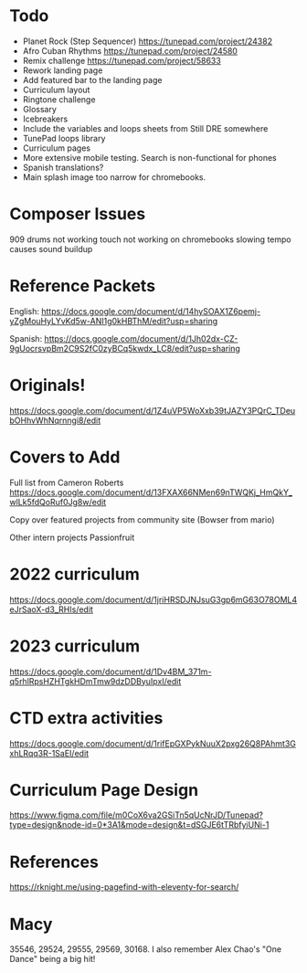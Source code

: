 
# Todo
* Planet Rock (Step Sequencer)  https://tunepad.com/project/24382
* Afro Cuban Rhythms            https://tunepad.com/project/24580
* Remix challenge               https://tunepad.com/project/58633
* Rework landing page
* Add featured bar to the landing page
* Curriculum layout
* Ringtone challenge
* Glossary
* Icebreakers
* Include the variables and loops sheets from Still DRE somewhere
* TunePad loops library
* Curriculum pages
* More extensive mobile testing. Search is non-functional for phones
* Spanish translations?
* Main splash image too narrow for chromebooks.

# Composer Issues
909 drums not working
touch not working on chromebooks
slowing tempo causes sound buildup



# Reference Packets

English: https://docs.google.com/document/d/14hySOAX1Z6pemj-yZgMouHyLYvKd5w-ANI1g0kHBThM/edit?usp=sharing

Spanish: https://docs.google.com/document/d/1Jh02dx-CZ-9gUocrsvpBm2C9S2fC0zyBCq5kwdx_LC8/edit?usp=sharing

# Originals!
https://docs.google.com/document/d/1Z4uVP5WoXxb39tJAZY3PQrC_TDeubOHhvWhNqrnngi8/edit


# Covers to Add
Full list from Cameron Roberts
https://docs.google.com/document/d/13FXAX66NMen69nTWQKj_HmQkY_wlLk5fdQoRuf0Jg8w/edit

Copy over featured projects from community site (Bowser from mario)

Other intern projects
Passionfruit

# 2022 curriculum
https://docs.google.com/document/d/1jriHRSDJNJsuG3gp6mG63O78OML4eJrSaoX-d3_RHIs/edit

# 2023 curriculum
https://docs.google.com/document/d/1Dv4BM_371m-q5rhlRpsHZHTgkHDmTmw9dzDDByuIpxI/edit

# CTD extra activities
https://docs.google.com/document/d/1rifEpGXPykNuuX2pxg26Q8PAhmt3GxhLRqq3R-1SaEI/edit

# Curriculum Page Design
https://www.figma.com/file/m0CoX6va2GSiTn5qUcNrJD/Tunepad?type=design&node-id=0*3A1&mode=design&t=dSGJE6tTRbfyiUNi-1

# References
https://rknight.me/using-pagefind-with-eleventy-for-search/

# Macy
35546, 29524, 29555, 29569, 30168. I also remember Alex Chao's "One Dance" being a big hit!